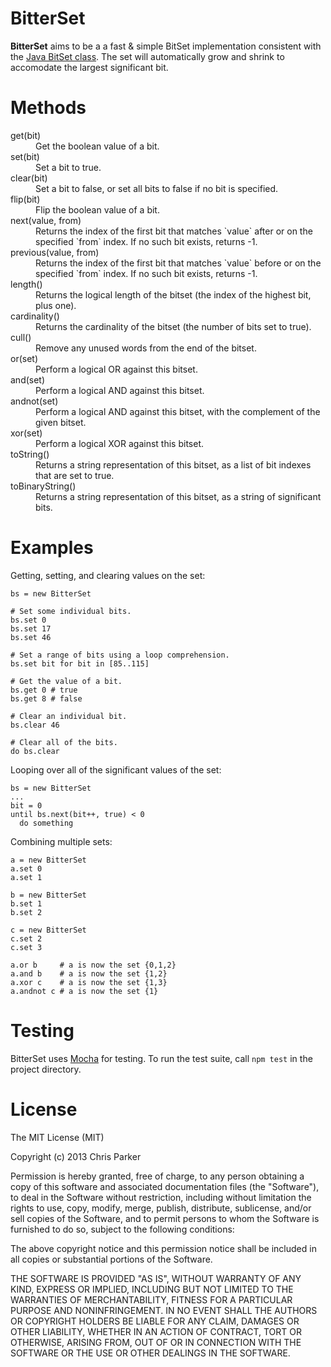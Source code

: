 BitterSet
=========

__BitterSet__ aims to be a a fast &amp; simple BitSet implementation consistent with the [Java BitSet class](http://docs.oracle.com/javase/7/docs/api/java/util/BitSet.html). The set will automatically grow and shrink to accomodate the largest significant bit.

Methods
=======

<dl>

  <dt>get(bit)</dt>
  <dd>Get the boolean value of a bit.</dd>

  <dt>set(bit)</dt>
  <dd>Set a bit to true.</dd>

  <dt>clear(bit)</dt>
  <dd>Set a bit to false, or set all bits to false if no bit is specified.</dd>

  <dt>flip(bit)</dt>
  <dd>Flip the boolean value of a bit.</dd>

  <dt>next(value, from)</dt>
  <dd>Returns the index of the first bit that matches `value` after or on the specified `from` index. If no such bit exists, returns -1.</dd>

  <dt>previous(value, from)</dt>
  <dd>Returns the index of the first bit that matches `value` before or on the specified `from` index. If no such bit exists, returns -1.</dd>

  <dt>length()</dt>
  <dd>Returns the logical length of the bitset (the index of the highest bit, plus one).</dd>

  <dt>cardinality()</dt>
  <dd>Returns the cardinality of the bitset (the number of bits set to true).</dd>

  <dt>cull()</dt>
  <dd>Remove any unused words from the end of the bitset.</dd>

  <dt>or(set)</dt>
  <dd>Perform a logical OR against this bitset.</dd>

  <dt>and(set)</dt>
  <dd>Perform a logical AND against this bitset.</dd>

  <dt>andnot(set)</dt>
  <dd>Perform a logical AND against this bitset, with the complement of the given bitset.</dd>

  <dt>xor(set)</dt>
  <dd>Perform a logical XOR against this bitset.</dd>

  <dt>toString()</dt>
  <dd>Returns a string representation of this bitset, as a list of bit indexes that are set to true.</dd>

  <dt>toBinaryString()</dt>
  <dd>Returns a string representation of this bitset, as a string of significant bits.</dd>

</dl>

Examples
========

Getting, setting, and clearing values on the set:

    bs = new BitterSet
    
    # Set some individual bits.
    bs.set 0
    bs.set 17
    bs.set 46

    # Set a range of bits using a loop comprehension.
    bs.set bit for bit in [85..115]

    # Get the value of a bit.
    bs.get 0 # true
    bs.get 8 # false

    # Clear an individual bit.
    bs.clear 46

    # Clear all of the bits.
    do bs.clear

Looping over all of the significant values of the set:

    bs = new BitterSet
    ...
    bit = 0
    until bs.next(bit++, true) < 0
      do something

Combining multiple sets:

    a = new BitterSet
    a.set 0
    a.set 1

    b = new BitterSet
    b.set 1
    b.set 2

    c = new BitterSet
    c.set 2
    c.set 3

    a.or b     # a is now the set {0,1,2}
    a.and b    # a is now the set {1,2}
    a.xor c    # a is now the set {1,3}
    a.andnot c # a is now the set {1}

Testing
=======

BitterSet uses [Mocha](http://visionmedia.github.io/mocha/) for testing. To run the test suite, call `npm test` in the project directory.

License
=======

The MIT License (MIT)

Copyright (c) 2013 Chris Parker

Permission is hereby granted, free of charge, to any person obtaining a copy of
this software and associated documentation files (the "Software"), to deal in
the Software without restriction, including without limitation the rights to
use, copy, modify, merge, publish, distribute, sublicense, and/or sell copies of
the Software, and to permit persons to whom the Software is furnished to do so,
subject to the following conditions:

The above copyright notice and this permission notice shall be included in all
copies or substantial portions of the Software.

THE SOFTWARE IS PROVIDED "AS IS", WITHOUT WARRANTY OF ANY KIND, EXPRESS OR
IMPLIED, INCLUDING BUT NOT LIMITED TO THE WARRANTIES OF MERCHANTABILITY, FITNESS
FOR A PARTICULAR PURPOSE AND NONINFRINGEMENT. IN NO EVENT SHALL THE AUTHORS OR
COPYRIGHT HOLDERS BE LIABLE FOR ANY CLAIM, DAMAGES OR OTHER LIABILITY, WHETHER
IN AN ACTION OF CONTRACT, TORT OR OTHERWISE, ARISING FROM, OUT OF OR IN
CONNECTION WITH THE SOFTWARE OR THE USE OR OTHER DEALINGS IN THE SOFTWARE.
